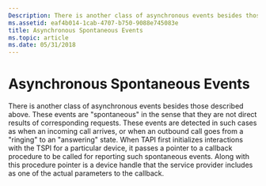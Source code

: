 ```yaml
---
Description: There is another class of asynchronous events besides those described above.
ms.assetid: eaf4b014-1cab-4707-b750-9088e745083e
title: Asynchronous Spontaneous Events
ms.topic: article
ms.date: 05/31/2018
---
```


# Asynchronous Spontaneous Events

There is another class of asynchronous events besides those described above. These events are "spontaneous" in the sense that they are not direct results of corresponding requests. These events are detected in such cases as when an incoming call arrives, or when an outbound call goes from a "ringing" to an "answering" state. When TAPI first initializes interactions with the TSPI for a particular device, it passes a pointer to a callback procedure to be called for reporting such spontaneous events. Along with this procedure pointer is a device handle that the service provider includes as one of the actual parameters to the callback.

 

 



